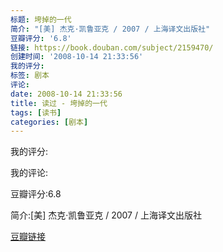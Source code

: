 ```yaml
---
标题: 垮掉的一代
简介: "[美] 杰克·凯鲁亚克 / 2007 / 上海译文出版社"
豆瓣评分: '6.8'
链接: https://book.douban.com/subject/2159470/
创建时间: '2008-10-14 21:33:56'
我的评分:
标签: 剧本
评论:
date: 2008-10-14 21:33:56
title: 读过 - 垮掉的一代
tags: [读书]
categories: [剧本]
---
```


我的评分:

我的评论:

豆瓣评分:6.8

简介:[美] 杰克·凯鲁亚克 / 2007 / 上海译文出版社

[豆瓣链接](https://book.douban.com/subject/2159470/)

